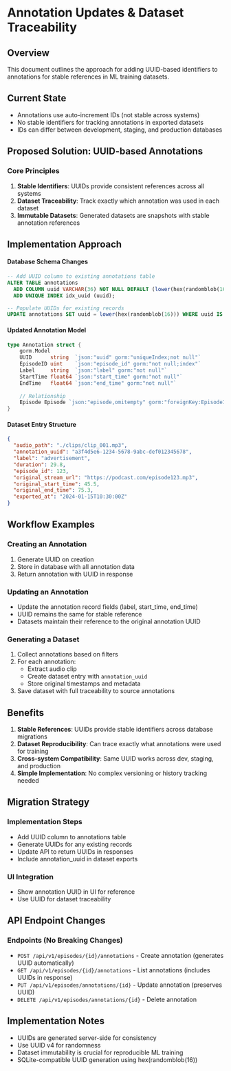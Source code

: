 # Annotation Updates & Dataset Traceability

## Overview

This document outlines the approach for adding UUID-based identifiers to annotations for stable references in ML training datasets.

## Current State

- Annotations use auto-increment IDs (not stable across systems)
- No stable identifiers for tracking annotations in exported datasets
- IDs can differ between development, staging, and production databases

## Proposed Solution: UUID-based Annotations

### Core Principles

1. **Stable Identifiers**: UUIDs provide consistent references across all systems
2. **Dataset Traceability**: Track exactly which annotation was used in each dataset
3. **Immutable Datasets**: Generated datasets are snapshots with stable annotation references

## Implementation Approach

#### Database Schema Changes

```sql
-- Add UUID column to existing annotations table
ALTER TABLE annotations 
  ADD COLUMN uuid VARCHAR(36) NOT NULL DEFAULT (lower(hex(randomblob(16)))),
  ADD UNIQUE INDEX idx_uuid (uuid);

-- Populate UUIDs for existing records
UPDATE annotations SET uuid = lower(hex(randomblob(16))) WHERE uuid IS NULL;
```

#### Updated Annotation Model

```go
type Annotation struct {
    gorm.Model
    UUID      string  `json:"uuid" gorm:"uniqueIndex;not null"`
    EpisodeID uint    `json:"episode_id" gorm:"not null;index"`
    Label     string  `json:"label" gorm:"not null"`
    StartTime float64 `json:"start_time" gorm:"not null"`
    EndTime   float64 `json:"end_time" gorm:"not null"`
    
    // Relationship
    Episode Episode `json:"episode,omitempty" gorm:"foreignKey:EpisodeID"`
}
```

#### Dataset Entry Structure

```json
{
  "audio_path": "./clips/clip_001.mp3",
  "annotation_uuid": "a3f4d5e6-1234-5678-9abc-def012345678",
  "label": "advertisement",
  "duration": 29.8,
  "episode_id": 123,
  "original_stream_url": "https://podcast.com/episode123.mp3",
  "original_start_time": 45.5,
  "original_end_time": 75.3,
  "exported_at": "2024-01-15T10:30:00Z"
}
```


## Workflow Examples

### Creating an Annotation

1. Generate UUID on creation
2. Store in database with all annotation data
3. Return annotation with UUID in response

### Updating an Annotation

- Update the annotation record fields (label, start_time, end_time)
- UUID remains the same for stable reference
- Datasets maintain their reference to the original annotation UUID

### Generating a Dataset

1. Collect annotations based on filters
2. For each annotation:
   - Extract audio clip
   - Create dataset entry with `annotation_uuid`
   - Store original timestamps and metadata
3. Save dataset with full traceability to source annotations

## Benefits

1. **Stable References**: UUIDs provide stable identifiers across database migrations
2. **Dataset Reproducibility**: Can trace exactly what annotations were used for training
3. **Cross-system Compatibility**: Same UUID works across dev, staging, and production
4. **Simple Implementation**: No complex versioning or history tracking needed

## Migration Strategy

### Implementation Steps
- Add UUID column to annotations table
- Generate UUIDs for any existing records
- Update API to return UUIDs in responses
- Include annotation_uuid in dataset exports

### UI Integration
- Show annotation UUID in UI for reference
- Use UUID for dataset traceability

## API Endpoint Changes

### Endpoints (No Breaking Changes)
- `POST /api/v1/episodes/{id}/annotations` - Create annotation (generates UUID automatically)
- `GET /api/v1/episodes/{id}/annotations` - List annotations (includes UUIDs in response)
- `PUT /api/v1/episodes/annotations/{id}` - Update annotation (preserves UUID)
- `DELETE /api/v1/episodes/annotations/{id}` - Delete annotation

## Implementation Notes

- UUIDs are generated server-side for consistency
- Use UUID v4 for randomness
- Dataset immutability is crucial for reproducible ML training
- SQLite-compatible UUID generation using hex(randomblob(16))